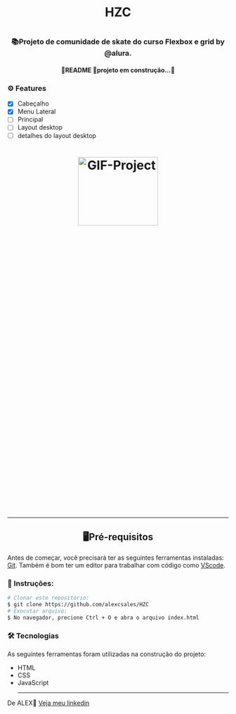 <h1 align='center'>HZC<h1>
<h3 align='center'>📚Projeto de comunidade de skate do curso Flexbox e grid by @alura.</h3>

<h4 align='center'>🚧README 🚀projeto em construção...🚧</h4>

### ⚙ Features
- [x] Cabeçalho<br>
- [x] Menu Lateral<br>
- [ ] Principal<br>
- [ ] Layout desktop<br>
- [ ] detalhes do layout desktop<br>
  
 <h1 align="center">
  <img height="20%" width="60%" alt="GIF-Project"  src=""/>
<h1/>
  <hr>
  
<h2 align='center'>🖥️Pré-requisitos</h2>
  <p>Antes de começar, você precisará ter as seguintes ferramentas instaladas: <a href='https://git-scm.com/downloads'>Git<a>. Também é bom ter um editor para trabalhar com código como <a href='https://code.visualstudio.com/download'>VScode<a/>.</p>
    
 ### 📖 Instruções:
    
 ```bash
 # Clonar este repositório:
 $ git clone https://github.com/alexcsales/HZC
 # Executar arquivo:
 $ No navegador, precione Ctrl + O e abra o arquivo index.html
 ```
    
 ### 🛠 Tecnologias
 As seguintes ferramentas foram utilizadas na construção do projeto:
   - HTML<br>
   - CSS<br>
 - JavaScript
    <hr>
    
  <p>De ALEX🤘 <a href='https://www.linkedin.com/in/alexsales-dev/'>Veja meu linkedin<a></p>
